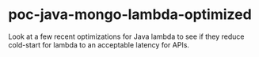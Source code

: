 # poc-java-mongo-lambda-optimized
Look at a few recent optimizations for Java lambda to see if they reduce cold-start for lambda to an acceptable latency for APIs.
